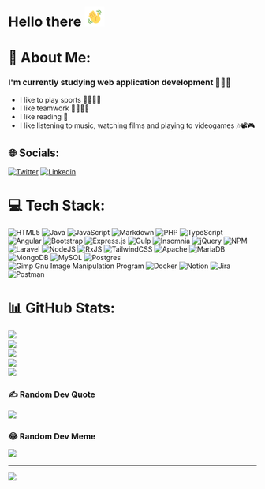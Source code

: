 # Hello there <img src="https://github.com/andresaez9/andresaez9/blob/main/wave.gif" width='40px'>

<!--
**andresaez9/andresaez9** is a ✨ _special_ ✨ repository because its `README.md` (this file) appears on your GitHub profile.

Here are some ideas to get you started:

- 🔭 I’m currently working on ...
- 🌱 I’m currently learning ...
- 👯 I’m looking to collaborate on ...
- 🤔 I’m looking for help with ...
- 💬 Ask me about ...
- 📫 How to reach me: ...
- 😄 Pronouns: ...
- ⚡ Fun fact: ...
-->

# 💫 About Me:
### I'm currently studying web application development 👨🏼‍💻

- I like to play sports 🏈🎾🏀🥊
- I like teamwork 👨‍👨‍👧‍👦
- I like reading 📖
- I like listening to music, watching films and playing to videogames 🎶📽️🎮


## 🌐 Socials:
[![Twitter](https://img.shields.io/badge/Twitter-%231DA1F2.svg?logo=Twitter&logoColor=white)](https://twitter.com/AndresoDev)
[![Linkedin](https://img.shields.io/badge/Linkedin-blue?logo=Linkedin&logoColor=white)](https://www.linkedin.com/in/andr%C3%A9s-segura-s%C3%A1ez-75332a24a/)

# 💻 Tech Stack:
![HTML5](https://img.shields.io/badge/html5-%23E34F26.svg?style=for-the-badge&logo=html5&logoColor=white) ![Java](https://img.shields.io/badge/java-%23ED8B00.svg?style=for-the-badge&logo=java&logoColor=white) ![JavaScript](https://img.shields.io/badge/javascript-%23323330.svg?style=for-the-badge&logo=javascript&logoColor=%23F7DF1E) ![Markdown](https://img.shields.io/badge/markdown-%23000000.svg?style=for-the-badge&logo=markdown&logoColor=white) ![PHP](https://img.shields.io/badge/php-%23777BB4.svg?style=for-the-badge&logo=php&logoColor=white) ![TypeScript](https://img.shields.io/badge/typescript-%23007ACC.svg?style=for-the-badge&logo=typescript&logoColor=white) ![Angular](https://img.shields.io/badge/angular-%23DD0031.svg?style=for-the-badge&logo=angular&logoColor=white) ![Bootstrap](https://img.shields.io/badge/bootstrap-%23563D7C.svg?style=for-the-badge&logo=bootstrap&logoColor=white) ![Express.js](https://img.shields.io/badge/express.js-%23404d59.svg?style=for-the-badge&logo=express&logoColor=%2361DAFB) ![Gulp](https://img.shields.io/badge/GULP-%23CF4647.svg?style=for-the-badge&logo=gulp&logoColor=white) ![Insomnia](https://img.shields.io/badge/Insomnia-black?style=for-the-badge&logo=insomnia&logoColor=5849BE) ![jQuery](https://img.shields.io/badge/jquery-%230769AD.svg?style=for-the-badge&logo=jquery&logoColor=white) ![NPM](https://img.shields.io/badge/NPM-%23000000.svg?style=for-the-badge&logo=npm&logoColor=white) ![Laravel](https://img.shields.io/badge/laravel-%23FF2D20.svg?style=for-the-badge&logo=laravel&logoColor=white) ![NodeJS](https://img.shields.io/badge/node.js-6DA55F?style=for-the-badge&logo=node.js&logoColor=white) ![RxJS](https://img.shields.io/badge/rxjs-%23B7178C.svg?style=for-the-badge&logo=reactivex&logoColor=white) ![TailwindCSS](https://img.shields.io/badge/tailwindcss-%2338B2AC.svg?style=for-the-badge&logo=tailwind-css&logoColor=white) ![Apache](https://img.shields.io/badge/apache-%23D42029.svg?style=for-the-badge&logo=apache&logoColor=white) ![MariaDB](https://img.shields.io/badge/MariaDB-003545?style=for-the-badge&logo=mariadb&logoColor=white) ![MongoDB](https://img.shields.io/badge/MongoDB-%234ea94b.svg?style=for-the-badge&logo=mongodb&logoColor=white) ![MySQL](https://img.shields.io/badge/mysql-%2300f.svg?style=for-the-badge&logo=mysql&logoColor=white) ![Postgres](https://img.shields.io/badge/postgres-%23316192.svg?style=for-the-badge&logo=postgresql&logoColor=white) ![Gimp Gnu Image Manipulation Program](https://img.shields.io/badge/Gimp-657D8B?style=for-the-badge&logo=gimp&logoColor=FFFFFF) ![Docker](https://img.shields.io/badge/docker-%230db7ed.svg?style=for-the-badge&logo=docker&logoColor=white) ![Notion](https://img.shields.io/badge/Notion-%23000000.svg?style=for-the-badge&logo=notion&logoColor=white) ![Jira](https://img.shields.io/badge/jira-%230A0FFF.svg?style=for-the-badge&logo=jira&logoColor=white) ![Postman](https://img.shields.io/badge/Postman-FF6C37?style=for-the-badge&logo=postman&logoColor=white)

# 📊 GitHub Stats:
<!--![](https://github-readme-stats.vercel.app/api?username=andresaez9&theme=dark&hide_border=false&include_all_commits=false&count_private=false)<br/>
![](https://github-readme-streak-stats.herokuapp.com/?user=andresaez9&theme=dark&hide_border=false)<br/>
![](https://github-readme-stats.vercel.app/api/top-langs/?username=andresaez9&theme=dark&hide_border=false&include_all_commits=false&count_private=false&layout=compact)<br/>
-->
![](http://github-profile-summary-cards.vercel.app/api/cards/profile-details?username=andresaez9&theme=2077)<br/>
![](http://github-profile-summary-cards.vercel.app/api/cards/repos-per-language?username=andresaez9&theme=2077)<br/>
![](http://github-profile-summary-cards.vercel.app/api/cards/most-commit-language?username=andresaez9&theme=2077)<br/>
![](http://github-profile-summary-cards.vercel.app/api/cards/stats?username=andresaez9&theme=2077)<br/>
![](http://github-profile-summary-cards.vercel.app/api/cards/productive-time?username=andresaez9&theme=2077&utcOffset=utc-8)

### ✍️ Random Dev Quote
![](https://quotes-github-readme.vercel.app/api?type=horizontal&theme=radical)

### 😂 Random Dev Meme
<img src="https://random-memer.herokuapp.com/" width="512px"/>

---
[![](https://visitcount.itsvg.in/api?id=andresaez9&icon=0&color=0)](https://visitcount.itsvg.in)

<!-- Proudly created with GPRM ( https://gprm.itsvg.in ) -->
